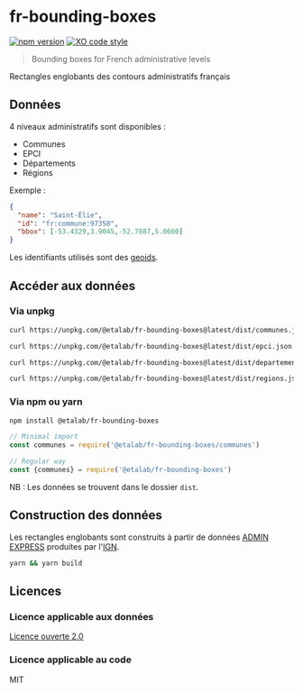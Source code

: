 # fr-bounding-boxes

[![npm version](https://badge.fury.io/js/%40etalab%2Ffr-bounding-boxes.svg)](https://badge.fury.io/js/%40etalab%2Ffr-bounding-boxes)
[![XO code style](https://img.shields.io/badge/code_style-XO-5ed9c7.svg)](https://github.com/sindresorhus/xo)

> Bounding boxes for French administrative levels

Rectangles englobants des contours administratifs français

## Données

4 niveaux administratifs sont disponibles :

* Communes
* EPCI
* Départements
* Régions

Exemple :

```json
{
  "name": "Saint-Élie",
  "id": "fr:commune:97358",
  "bbox": [-53.4329,3.9045,-52.7887,5.0660]
}
```

Les identifiants utilisés sont des [geoids](https://github.com/etalab/geoids).

## Accéder aux données

### Via unpkg

```bash
curl https://unpkg.com/@etalab/fr-bounding-boxes@latest/dist/communes.json

curl https://unpkg.com/@etalab/fr-bounding-boxes@latest/dist/epci.json

curl https://unpkg.com/@etalab/fr-bounding-boxes@latest/dist/departements.json

curl https://unpkg.com/@etalab/fr-bounding-boxes@latest/dist/regions.json
```

### Via npm ou yarn

```bash
npm install @etalab/fr-bounding-boxes
```

```js
// Minimal import
const communes = require('@etalab/fr-bounding-boxes/communes')

// Regular way
const {communes} = require('@etalab/fr-bounding-boxes')
```

NB : Les données se trouvent dans le dossier `dist`.

## Construction des données

Les rectangles englobants sont construits à partir de données [ADMIN EXPRESS](professionnels.ign.fr/adminexpress) produites par l'[IGN](http://www.ign.fr/).

```bash
yarn && yarn build
```

## Licences

### Licence applicable aux données

[Licence ouverte 2.0](https://www.etalab.gouv.fr/licence-ouverte-open-licence)

### Licence applicable au code

MIT
